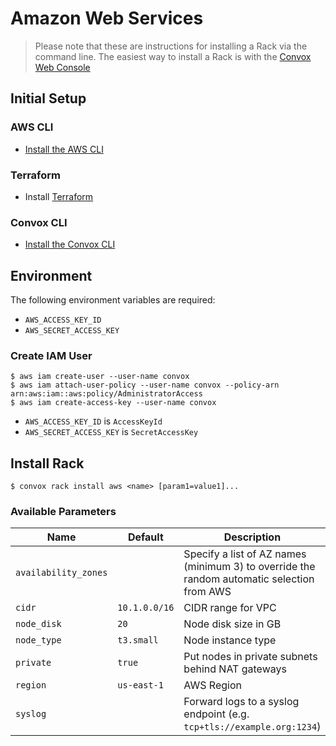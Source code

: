 # Amazon Web Services
> Please note that these are instructions for installing a Rack via the command line. The easiest way to install a Rack is with the [Convox Web Console](https://console.convox.com)

## Initial Setup

### AWS CLI

- [Install the AWS CLI](https://docs.aws.amazon.com/cli/latest/userguide/cli-chap-install.html)

### Terraform

- Install [Terraform](https://learn.hashicorp.com/terraform/getting-started/install.html)

### Convox CLI

- [Install the Convox CLI](../cli.md)

## Environment

The following environment variables are required:

- `AWS_ACCESS_KEY_ID`
- `AWS_SECRET_ACCESS_KEY`

### Create IAM User

    $ aws iam create-user --user-name convox
    $ aws iam attach-user-policy --user-name convox --policy-arn arn:aws:iam::aws:policy/AdministratorAccess
    $ aws iam create-access-key --user-name convox

- `AWS_ACCESS_KEY_ID` is `AccessKeyId`
- `AWS_SECRET_ACCESS_KEY` is `SecretAccessKey`

## Install Rack

    $ convox rack install aws <name> [param1=value1]...

### Available Parameters

| Name                 | Default       | Description                                                                                |
| -------------------- | ------------- | ------------------------------------------------------------------------------------------ |
| `availability_zones` |               | Specify a list of AZ names (minimum 3) to override the random automatic selection from AWS |
| `cidr`               | `10.1.0.0/16` | CIDR range for VPC                                                                         |
| `node_disk`          | `20`          | Node disk size in GB                                                                       |
| `node_type`          | `t3.small`    | Node instance type                                                                         |
| `private`            | `true`        | Put nodes in private subnets behind NAT gateways                                           |
| `region`             | `us-east-1`   | AWS Region                                                                                 |
| `syslog`             |               | Forward logs to a syslog endpoint (e.g. `tcp+tls://example.org:1234`)                      |
